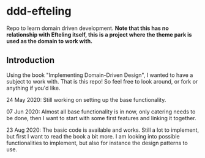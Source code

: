 # ddd-efteling
Repo to learn domain driven development. **Note that this has no relationship with Efteling itself, this is a project where the theme park is used as the domain to work with.**

## Introduction

Using the book "Implementing Domain-Driven Design", I wanted to have a subject to work with. That is this repo! So feel free to look around, or fork or anything if you'd like.

24 May 2020: Still working on setting up the base functionality.

07 Jun 2020: Almost all base functionality is in now, only catering needs to be done, then I want to start with some first features and linking it together.

23 Aug 2020: The basic code is available and works. Still a lot to implement, but first I want to read the book a bit more. I am looking into possible functionalities to implement, but also for instance the design patterns to use.
